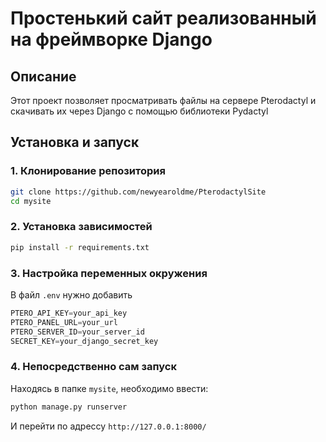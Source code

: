 # Простенький сайт реализованный на фреймворке Django

## Описание
Этот проект позволяет просматривать файлы на сервере Pterodactyl и скачивать их через Django с помощью библиотеки Pydactyl

## Установка и запуск
### 1. Клонирование репозитория
```bash
git clone https://github.com/newyearoldme/PterodactylSite
cd mysite
```

### 2. Установка зависимостей
```bash
pip install -r requirements.txt
```

### 3. Настройка переменных окружения
В файл `.env` нужно добавить
```py
PTERO_API_KEY=your_api_key
PTERO_PANEL_URL=your_url
PTERO_SERVER_ID=your_server_id
SECRET_KEY=your_django_secret_key
```
### 4. Непосредственно сам запуск
Находясь в папке `mysite`, необходимо ввести:
```py
python manage.py runserver
```
И перейти по адрессу `http://127.0.0.1:8000/`